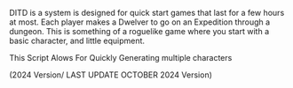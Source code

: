 
                                                                                                                    
DITD is a system is designed for quick start games that last for a few hours at most. Each player makes a Dwelver to go on an Expedition through a dungeon. This is something of a roguelike game where you start with a basic character, and little equipment. 

This Script Alows For Quickly Generating multiple characters

(2024 Version/ LAST UPDATE OCTOBER 2024 Version)

